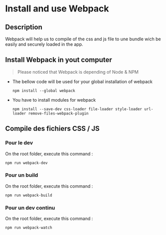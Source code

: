 # Install and use Webpack

## Description
Webpack will help us to compile of the css and js file to une bundle wich be easily and securely loaded in the app.

## Install Webpack in yout computer
> Please noticed that Webpack is depending of Node & NPM
- The bellow code will be used for your global installation of webpack
    ```
    npm install --global webpack 
    ```
- You have to install modules for webpack
    ```
    npm install --save-dev css-loader file-loader style-loader url-loader remove-files-webpack-plugin
    ```

## Compile des fichiers CSS / JS
### Pour le dev
On the root folder, execute this command :
```
npm run webpack-dev
```
### Pour un build
On the root folder, execute this command :
```
npm run webpack-build
```
### Pour un dev continu
On the root folder, execute this command :
```
npm run webpack-watch
```
